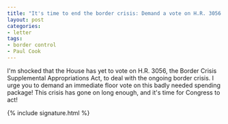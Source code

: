 ```yaml
---
title: "It's time to end the border crisis: Demand a vote on H.R. 3056!"
layout: post
categories:
- letter
tags:
- border control
- Paul Cook
---
```


I'm shocked that the House has yet to vote on H.R. 3056, the Border Crisis Supplemental Appropriations Act, to deal with the ongoing border crisis. I urge you to demand an immediate floor vote on this badly needed spending package! This crisis has gone on long enough, and it's time for Congress to act!

{% include signature.html %}

